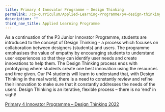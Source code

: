 ```yaml
---
title: Primary 4 Innovator Programme – Design Thinking
permalink: /co-curriculum/Applied-Learning-Programme/p4-design-thinking/
description: ""
third_nav_title: Applied Learning Programme
---
```

As a continuation of the P3 Junior Innovator Programme, students are introduced to the concept of Design Thinking - a process which focuses on collaboration between designers (students) and users. The programme emphasises the value of empathy by encouraging students to understand user experiences so that they can identify user needs and create innovations to help them. The Design Thinking process ends with prototyping where students create one best innovation using the resources and time given. Our P4 students will learn to understand that, with Design Thinking in the real world, there is a need to constantly review and refine their innovation to make sure that it constantly addresses the needs of the users. Design Thinking is an iterative, flexible process – there is no ‘end’ in sight!

[Primary 4 Innovator Programme – Design Thinking 2022](https://drive.google.com/file/d/1V9rw5F0jyINvPdgVk6bfQL_ZidUYOiQd/view?usp=sharing)